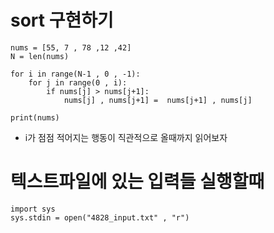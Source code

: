 # sort 구현하기

```
nums = [55, 7 , 78 ,12 ,42]
N = len(nums)

for i in range(N-1 , 0 , -1):
    for j in range(0 , i):
        if nums[j] > nums[j+1]:
            nums[j] , nums[j+1] =  nums[j+1] , nums[j]

print(nums)
```
- i가 점점 적어지는 행동이 직관적으로 올때까지 읽어보자

# 텍스트파일에 있는 입력들 실행할때
```
import sys
sys.stdin = open("4828_input.txt" , "r")
```
